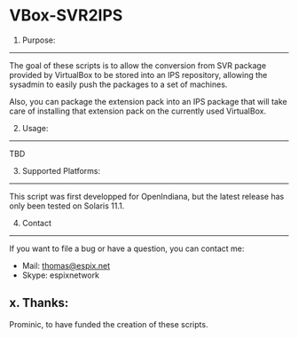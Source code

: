 VBox-SVR2IPS
============

 1. Purpose:
 -----------

The goal of these scripts is to allow the conversion from SVR package provided by VirtualBox to be stored into an IPS
repository, allowing the sysadmin to easily push the packages to a set of machines.

Also, you can package the extension pack into an IPS package that will take care of installing that extension pack
on the currently used VirtualBox.

 2. Usage:
 ---------

TBD

 3. Supported Platforms:
 -----------------------

This script was first developped for OpenIndiana, but the latest release has only been tested on Solaris 11.1.

 4. Contact
 ----------

If you want to file a bug or have a question, you can contact me:

  * Mail: thomas@espix.net
  * Skype: espixnetwork


 x. Thanks:
 ----------

Prominic, to have funded the creation of these scripts.
